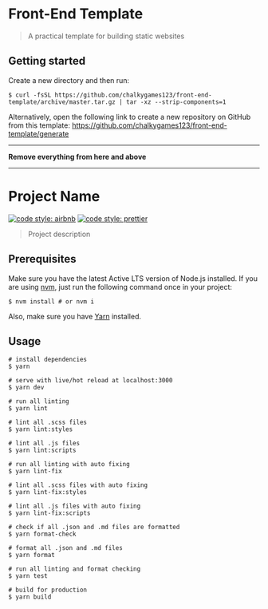 # Front-End Template

> A practical template for building static websites

## Getting started

Create a new directory and then run:

```shell
$ curl -fsSL https://github.com/chalkygames123/front-end-template/archive/master.tar.gz | tar -xz --strip-components=1
```

Alternatively, open the following link to create a new repository on GitHub from this template: https://github.com/chalkygames123/front-end-template/generate

---

**Remove everything from here and above**

---

# Project Name

[![code style: airbnb](https://badgen.net/badge/code%20style/airbnb/ff5a5f?icon=airbnb)](https://github.com/airbnb/javascript)
[![code style: prettier](https://img.shields.io/badge/code_style-prettier-ff69b4.svg)](https://github.com/prettier/prettier)

> Project description

## Prerequisites

Make sure you have the latest Active LTS version of Node.js installed. If you are using [nvm](https://github.com/nvm-sh/nvm), just run the following command once in your project:

```shell
$ nvm install # or nvm i
```

Also, make sure you have [Yarn](https://yarnpkg.com) installed.

## Usage

```shell
# install dependencies
$ yarn

# serve with live/hot reload at localhost:3000
$ yarn dev

# run all linting
$ yarn lint

# lint all .scss files
$ yarn lint:styles

# lint all .js files
$ yarn lint:scripts

# run all linting with auto fixing
$ yarn lint-fix

# lint all .scss files with auto fixing
$ yarn lint-fix:styles

# lint all .js files with auto fixing
$ yarn lint-fix:scripts

# check if all .json and .md files are formatted
$ yarn format-check

# format all .json and .md files
$ yarn format

# run all linting and format checking
$ yarn test

# build for production
$ yarn build
```
